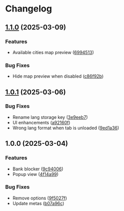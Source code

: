 # Changelog

## [1.1.0](https://github.com/Zenoo/zen-hordes/compare/zen-hordes-v1.0.1...zen-hordes-v1.1.0) (2025-03-09)


### Features

* Available cities map preview ([6994513](https://github.com/Zenoo/zen-hordes/commit/6994513616e48e74ab8ea4b7c65005b135919914))


### Bug Fixes

* Hide map preview when disabled ([c86f92b](https://github.com/Zenoo/zen-hordes/commit/c86f92bae0aaf2472cb01d79df8e5a7bf5f77d27))

## [1.0.1](https://github.com/Zenoo/zen-hordes/compare/zen-hordes-v1.0.0...zen-hordes-v1.0.1) (2025-03-06)


### Bug Fixes

* Rename lang storage key ([3e9eeb7](https://github.com/Zenoo/zen-hordes/commit/3e9eeb7107fc60e56a3aa5783bded47f93b38b80))
* UI enhancements ([a92160f](https://github.com/Zenoo/zen-hordes/commit/a92160f7791862211e58d11ac2f93a8c098a7e05))
* Wrong lang format when tab is unloaded ([9ed1a36](https://github.com/Zenoo/zen-hordes/commit/9ed1a36bd1aaee953c07089573f77e27c4c205e0))

## 1.0.0 (2025-03-04)


### Features

* Bank blocker ([9c94006](https://github.com/Zenoo/zen-hordes/commit/9c94006fbb1b8953ab401f338964c5a05edd1b20))
* Popup view ([4f14a99](https://github.com/Zenoo/zen-hordes/commit/4f14a997bfecd73919aa21608844f760b30822d6))


### Bug Fixes

* Remove options ([9f5027f](https://github.com/Zenoo/zen-hordes/commit/9f5027f3eed210e3e41951a78985b12361ff9cb7))
* Update metas ([b07a96c](https://github.com/Zenoo/zen-hordes/commit/b07a96c2cdcace4f5d58e15feb83f9a187883a52))
